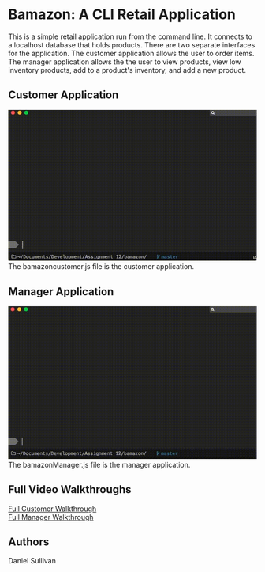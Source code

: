# Bamazon: A CLI Retail Application
This is a simple retail application run from the command line. It connects to
a localhost database that holds products. There are two separate interfaces for
the application. The customer application allows the user to order items.
The manager application allows the the user to view products, view low
inventory products, add to a product's inventory, and add a new product.

## Customer Application
<img src="assets/images/customergif.gif"/>
The bamazoncustomer.js file is the customer application.

## Manager Application
<img src="assets/images/managergif.gif"/>
The bamazonManager.js file is the manager application.

## Full Video Walkthroughs
<a href="assets/images/fullcustomer.mov">Full Customer Walkthrough</a><br>
<a href="assets/images/fullmanager.mov">Full Manager Walkthrough</a>

## Authors
Daniel Sullivan